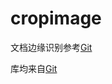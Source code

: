 # cropimage

文档边缘识别参考[Git](https://github.com/fengjian0106/hed-tutorial-for-document-scanning.git)

库均来自[Git](https://github.com/fengjian0106/hed-tutorial-for-document-scanning.git)

